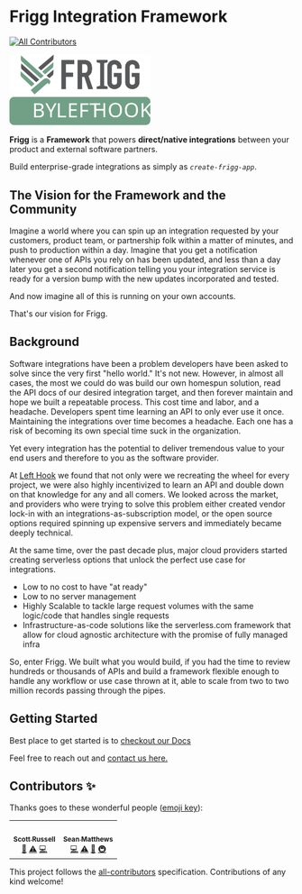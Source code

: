 # Frigg Integration Framework
<!-- ALL-CONTRIBUTORS-BADGE:START - Do not remove or modify this section -->
[![All Contributors](https://img.shields.io/badge/all_contributors-2-orange.svg?style=flat-square)](#contributors-)
<!-- ALL-CONTRIBUTORS-BADGE:END -->

<img src="docs/FriggLogo.svg" style="width:250px">

**Frigg** is a **Framework** that powers **direct/native integrations** between your product and external software partners.

Build enterprise-grade integrations as simply as _`create-frigg-app`_.

## The Vision for the Framework and the Community
Imagine a world where you can spin up an integration requested by your customers, product team, or partnership folk within a matter of minutes, and push to production within a day.
Imagine that you get a notification whenever one of APIs you rely on has been updated, and less than a day later you get a 
second notification telling you your integration service is ready for a version bump with the new updates incorporated and tested.

And now imagine all of this is running on your own accounts.

That's our vision for Frigg.


## Background
Software integrations have been a problem developers have been asked to solve since the very first "hello world." It's not new.
However, in almost all cases, the most we could do was build our own homespun solution, read the API docs of our desired
integration target, and then forever maintain and hope we built a repeatable process. This cost time and labor, and a headache.
Developers spent time learning an API to only ever use it once. Maintaining the integrations over time becomes a headache.
Each one has a risk of becoming its own special time suck in the organization.

Yet every integration has the potential to deliver tremendous value to your end users and therefore to you as the software
provider.

At <a href="https://lefthook.com/">Left Hook</a> we found that not only were we recreating the wheel for every project,
we were also highly incentivized to learn an API and double down on that knowledge for any and all comers. We looked across
the market, and providers who were trying to solve this problem either created vendor lock-in with an integrations-as-subscription
model, or the open source options required spinning up expensive servers and immediately became deeply technical.

At the same time, over the past decade plus, major cloud providers started creating serverless options that unlock the perfect
use case for integrations.

- Low to no cost to have "at ready"
- Low to no server management
- Highly Scalable to tackle large request volumes with the same logic/code that handles single requests
- Infrastructure-as-code solutions like the serverless.com framework that allow for cloud agnostic architecture with the promise of fully managed infra

So, enter Frigg. We built what you would build, if you had the time to review hundreds or thousands of APIs and build a framework
flexible enough to handle any workflow or use case thrown at it, able to scale from two to two million records passing through the pipes.

## Getting Started

Best place to get started is to <a href="https://docs.friggframework.org">checkout our Docs</a>

Feel free to reach out and <a href="https://lefthook.com/#chat">contact us here.</a>

## Contributors ✨

Thanks goes to these wonderful people ([emoji key](https://allcontributors.org/docs/en/emoji-key)):

<!-- ALL-CONTRIBUTORS-LIST:START - Do not remove or modify this section -->
<!-- prettier-ignore-start -->
<!-- markdownlint-disable -->
<table>
  <tr>
    <td align="center"><a href="https://queuetue.com/"><img src="https://avatars.githubusercontent.com/u/4491?v=4?s=100" width="100px;" alt=""/><br /><sub><b>Scott Russell</b></sub></a><br /><a href="https://github.com/friggframework/frigg/commits?author=queuetue" title="Documentation">📖</a> <a href="https://github.com/friggframework/frigg/commits?author=queuetue" title="Tests">⚠️</a> <a href="https://github.com/friggframework/frigg/commits?author=queuetue" title="Code">💻</a></td>
    <td align="center"><a href="https://github.com/seanspeaks"><img src="https://avatars.githubusercontent.com/u/7811325?v=4?s=100" width="100px;" alt=""/><br /><sub><b>Sean Matthews</b></sub></a><br /><a href="https://github.com/friggframework/frigg/commits?author=seanspeaks" title="Code">💻</a> <a href="https://github.com/friggframework/frigg/commits?author=seanspeaks" title="Tests">⚠️</a> <a href="https://github.com/friggframework/frigg/commits?author=seanspeaks" title="Documentation">📖</a> <a href="#infra-seanspeaks" title="Infrastructure (Hosting, Build-Tools, etc)">🚇</a></td>
  </tr>
</table>

<!-- markdownlint-restore -->
<!-- prettier-ignore-end -->

<!-- ALL-CONTRIBUTORS-LIST:END -->

This project follows the [all-contributors](https://github.com/all-contributors/all-contributors) specification. Contributions of any kind welcome!
